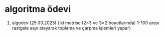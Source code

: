# algoritma ödevi
1. algodev (25.03.2025) {iki matrise (2×3 ve 3×2 boyutlarında) 1-100 arası rastgele sayı atayarak toplama ve çarpma işlemleri yapar}
